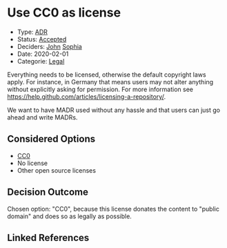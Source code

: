 # Use CC0 as license

* Type: [ADR](adr.md)
* Status: [Accepted](../status/accepted.md)
* Deciders: [John](../person/john.md) [Sophia](../person/sophia.md)
* Date: 2020-02-01
* Categorie: [Legal](../categorie/legal.md)

Everything needs to be licensed, otherwise the default copyright laws apply.
For instance, in Germany that means users may not alter anything without explicitly asking for permission.
For more information see <https://help.github.com/articles/licensing-a-repository/>.

We want to have MADR used without any hassle and that users can just go ahead and write MADRs.

## Considered Options

* [CC0](https://creativecommons.org/share-your-work/public-domain/cc0/)
* No license
* Other open source licenses

## Decision Outcome

Chosen option: "CC0", because this license donates the content to "public domain" and does so as legally as possible.

## Linked References
